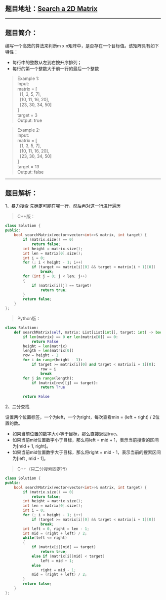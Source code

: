 ## 题目地址：[Search a 2D Matrix](https://leetcode.com/problems/search-a-2d-matrix/)
---
## 题目简介：
编写一个高效的算法来判断m x n矩阵中，是否存在一个目标值。该矩阵具有如下特性：  
+ 每行中的整数从左到右按升序排列；
+ 每行的第一个整数大于前一行的最后一个整数

> Example 1:  
> Input:     
> matrix = [   
> &nbsp;&nbsp;[1,   3,  5,  7],    
> &nbsp;&nbsp;[10, 11, 16, 20],   
> &nbsp;&nbsp;[23, 30, 34, 50]  
> ]   
> target = 3   
> Output: true    
   
> Example 2:  
> Input:   
> matrix = [   
> &nbsp;&nbsp;[1,   3,  5,  7],   
> &nbsp;&nbsp;[10, 11, 16, 20],   
> &nbsp;&nbsp;[23, 30, 34, 50]   
> ]  
> target = 13   
> Output: false   

---
## 题目解析：   
1、暴力搜索
先确定可能在哪一行，然后再对这一行进行遍历

> C++版：

```c++
class Solution {
public:
    bool searchMatrix(vector<vector<int>>& matrix, int target) {
        if (matrix.size() == 0)
            return false;
        int height = matrix.size();
        int len = matrix[0].size();
        int i = 0;
        for (; i < height - 1; i++)
            if (target >= matrix[i][0] && target < matrix[i + 1][0])
                break;
        for (int j = 0; j < len; j++)
        {
            if (matrix[i][j] == target)
                return true;
        }
        return false;
    }
};
```
>Python版：

```python
class Solution:
    def searchMatrix(self, matrix: List[List[int]], target: int) -> bool:
        if len(matrix) == 0 or len(matrix[0]) == 0:
            return False
        height = len(matrix)
        length = len(matrix[0])
        row = height - 1
        for i in range(height - 1):
            if target >= matrix[i][0] and target < matrix[i + 1][0]:
                row = i
                break
        for j in range(length):
            if (matrix[row][j] == target):
                return True
            
        return False
```

2、二分查找

设置两个位置标签，一个为left，一个为right，每次查看min = (left + right) / 2位置的数。
+ 如果当前位置的数字大小等于目标，那么直接返回true。
+ 如果当前mid位置数字小于目标，那么将left = mid + 1，表示当前搜索的区间为[mid + 1, right]。
+ 如果当前mid位置数字大于目标，那么将right = mid - 1，表示当前的搜索区间为[left , mid - 1]。

> C++（只二分搜索固定行）
```c++
class Solution {
public:
    bool searchMatrix(vector<vector<int>>& matrix, int target) {
        if (matrix.size() == 0)
            return false;
        int height = matrix.size();
        int len = matrix[0].size();
        int i = 0;
        for (; i < height - 1; i++)
            if (target >= matrix[i][0] && target < matrix[i + 1][0])
                break;
        int left = 0, right = len - 1;
        int mid = (right + left) / 2;
        while(left <= right)
        {
            if (matrix[i][mid] == target)
                return true;
            else if (matrix[i][mid] < target)
                left = mid + 1;
            else
                right = mid - 1;
            mid = (right + left) / 2;
        }
        return false;
    }
};
 ```
